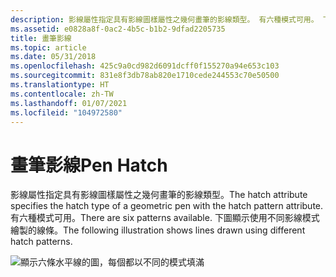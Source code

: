 ```yaml
---
description: 影線屬性指定具有影線圖樣屬性之幾何畫筆的影線類型。 有六種模式可用。 下圖顯示使用不同影線模式繪製的線條。
ms.assetid: e0828a8f-0ac2-4b5c-b1b2-9dfad2205735
title: 畫筆影線
ms.topic: article
ms.date: 05/31/2018
ms.openlocfilehash: 425c9a0cd982d6091dcff0f155270a94e653c103
ms.sourcegitcommit: 831e8f3db78ab820e1710cede244553c70e50500
ms.translationtype: HT
ms.contentlocale: zh-TW
ms.lasthandoff: 01/07/2021
ms.locfileid: "104972580"
---
```

# <a name="pen-hatch"></a><span data-ttu-id="034da-105">畫筆影線</span><span class="sxs-lookup"><span data-stu-id="034da-105">Pen Hatch</span></span>

<span data-ttu-id="034da-106">影線屬性指定具有影線圖樣屬性之幾何畫筆的影線類型。</span><span class="sxs-lookup"><span data-stu-id="034da-106">The hatch attribute specifies the hatch type of a geometric pen with the hatch pattern attribute.</span></span> <span data-ttu-id="034da-107">有六種模式可用。</span><span class="sxs-lookup"><span data-stu-id="034da-107">There are six patterns available.</span></span> <span data-ttu-id="034da-108">下圖顯示使用不同影線模式繪製的線條。</span><span class="sxs-lookup"><span data-stu-id="034da-108">The following illustration shows lines drawn using different hatch patterns.</span></span>

![顯示六條水平線的圖，每個都以不同的模式填滿](images/penhatch.png)

 

 



